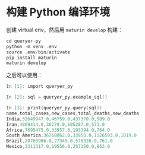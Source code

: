 # 构建 Python 编译环境

创建 virtual env，然后用 `maturin develop` 构建：

```asm
cd queryer-py
python -m venv .env
source .env/bin/activate
pip install maturin
maturin develop
```

之后可以使用：

```asm
In [1]: import queryer_py

In [2]: sql = queryer_py.example_sql()

In [3]: print(queryer_py.query(sql))
name,total_cases,new_cases,total_deaths,new_deaths
India,32649947.0,46759.0,437370.0,509.0
Iran,4869414.0,36279.0,105287.0,571.0
Africa,7695475.0,33957.0,193394.0,764.0
South America,36768062.0,33853.0,1126593.0,1019.0
Brazil,20703906.0,27345.0,578326.0,761.0
Mexico,3311317.0,19556.0,257150.0,863.0
```